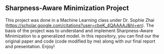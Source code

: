 ## Sharpness-Aware Minimization Project

This project was done in a Machine Learning class under Dr. Sophie Zhai (https://scholar.google.com/citations?user=cbeK_4QAAAAJ&hl=en). The basis of the project was to understand and implement Sharpness-Aware Minimization to a generalized model. In this repository, you can find our the original paper and code (code modified by me) along with our final report and presentation. Enjoy!
